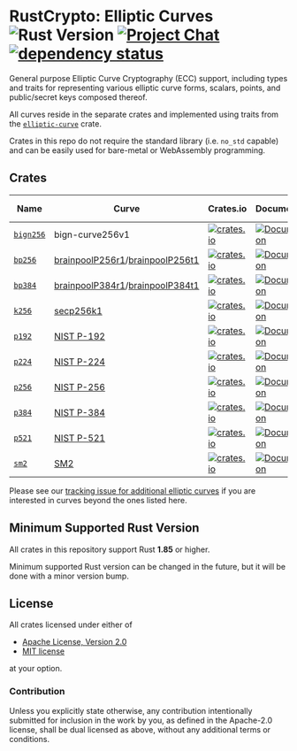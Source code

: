 # RustCrypto: Elliptic Curves ![Rust Version][rustc-image] [![Project Chat][chat-image]][chat-link] [![dependency status][deps-image]][deps-link]

General purpose Elliptic Curve Cryptography (ECC) support, including types
and traits for representing various elliptic curve forms, scalars, points,
and public/secret keys composed thereof.

All curves reside in the separate crates and implemented using traits from
the [`elliptic-curve`](https://docs.rs/elliptic-curve/) crate.

Crates in this repo do not require the standard library (i.e. `no_std` capable)
and can be easily used for bare-metal or WebAssembly programming.

## Crates

| Name      | Curve              | Crates.io                                                                                 | Documentation                                                              | Build Status                                                                                               |
|-----------|--------------------|-------------------------------------------------------------------------------------------|----------------------------------------------------------------------------|------------------------------------------------------------------------------------------------------------|
| [`bign256`] | bign-curve256v1  | [![crates.io](https://img.shields.io/crates/v/bign256.svg)](https://crates.io/crates/bign256) | [![Documentation](https://docs.rs/bign256/badge.svg)](https://docs.rs/bign256) | ![build](https://github.com/RustCrypto/elliptic-curves/workflows/bign256/badge.svg?branch=master&event=push) |
| [`bp256`] | [brainpoolP256r1]/[brainpoolP256t1] | [![crates.io](https://img.shields.io/crates/v/bp256.svg)](https://crates.io/crates/bp256) | [![Documentation](https://docs.rs/bp256/badge.svg)](https://docs.rs/bp256) | ![build](https://github.com/RustCrypto/elliptic-curves/workflows/bp256/badge.svg?branch=master&event=push) |
| [`bp384`] | [brainpoolP384r1]/[brainpoolP384t1] | [![crates.io](https://img.shields.io/crates/v/bp384.svg)](https://crates.io/crates/bp384) | [![Documentation](https://docs.rs/bp384/badge.svg)](https://docs.rs/bp384) | ![build](https://github.com/RustCrypto/elliptic-curves/workflows/bp384/badge.svg?branch=master&event=push) |
| [`k256`]  | [secp256k1]        | [![crates.io](https://img.shields.io/crates/v/k256.svg)](https://crates.io/crates/k256)   | [![Documentation](https://docs.rs/k256/badge.svg)](https://docs.rs/k256)   | ![build](https://github.com/RustCrypto/elliptic-curves/workflows/k256/badge.svg?branch=master&event=push)  |
| [`p192`]  | [NIST P-192]       | [![crates.io](https://img.shields.io/crates/v/p192.svg)](https://crates.io/crates/p192)   | [![Documentation](https://docs.rs/p192/badge.svg)](https://docs.rs/p192)   | ![build](https://github.com/RustCrypto/elliptic-curves/workflows/p192/badge.svg?branch=master&event=push)  |
| [`p224`]  | [NIST P-224]       | [![crates.io](https://img.shields.io/crates/v/p224.svg)](https://crates.io/crates/p224)   | [![Documentation](https://docs.rs/p224/badge.svg)](https://docs.rs/p224)   | ![build](https://github.com/RustCrypto/elliptic-curves/workflows/p224/badge.svg?branch=master&event=push)  |
| [`p256`]  | [NIST P-256]       | [![crates.io](https://img.shields.io/crates/v/p256.svg)](https://crates.io/crates/p256)   | [![Documentation](https://docs.rs/p256/badge.svg)](https://docs.rs/p256)   | ![build](https://github.com/RustCrypto/elliptic-curves/workflows/p256/badge.svg?branch=master&event=push)  |
| [`p384`]  | [NIST P-384]       | [![crates.io](https://img.shields.io/crates/v/p384.svg)](https://crates.io/crates/p384)   | [![Documentation](https://docs.rs/p384/badge.svg)](https://docs.rs/p384)   | ![build](https://github.com/RustCrypto/elliptic-curves/workflows/p384/badge.svg?branch=master&event=push)  |
| [`p521`]  | [NIST P-521]       | [![crates.io](https://img.shields.io/crates/v/p521.svg)](https://crates.io/crates/p521)   | [![Documentation](https://docs.rs/p521/badge.svg)](https://docs.rs/p521)   | ![build](https://github.com/RustCrypto/elliptic-curves/workflows/p521/badge.svg?branch=master&event=push)  |
| [`sm2`]   | [SM2]              | [![crates.io](https://img.shields.io/crates/v/sm2.svg)](https://crates.io/crates/sm2)   | [![Documentation](https://docs.rs/sm2/badge.svg)](https://docs.rs/sm2)   | ![build](https://github.com/RustCrypto/elliptic-curves/workflows/sm2/badge.svg?branch=master&event=push)  |

Please see our [tracking issue for additional elliptic curves][other-curves]
if you are interested in curves beyond the ones listed here.

## Minimum Supported Rust Version

All crates in this repository support Rust **1.85** or higher.

Minimum supported Rust version can be changed in the future, but it will be
done with a minor version bump.

## License

All crates licensed under either of

 * [Apache License, Version 2.0](http://www.apache.org/licenses/LICENSE-2.0)
 * [MIT license](http://opensource.org/licenses/MIT)

at your option.

### Contribution

Unless you explicitly state otherwise, any contribution intentionally submitted
for inclusion in the work by you, as defined in the Apache-2.0 license, shall be
dual licensed as above, without any additional terms or conditions.

[//]: # (badges)

[rustc-image]: https://img.shields.io/badge/rustc-1.85+-blue.svg
[chat-image]: https://img.shields.io/badge/zulip-join_chat-blue.svg
[chat-link]: https://rustcrypto.zulipchat.com/#narrow/stream/260040-elliptic-curves
[deps-image]: https://deps.rs/repo/github/RustCrypto/elliptic-curves/status.svg
[deps-link]: https://deps.rs/repo/github/RustCrypto/elliptic-curves

[//]: # (crates)

[`bign256`]: ./bign256
[`bp256`]: ./bp256
[`bp384`]: ./bp384
[`k256`]: ./k256
[`p192`]: ./p192
[`p224`]: ./p224
[`p256`]: ./p256
[`p384`]: ./p384
[`p521`]: ./p521
[`sm2`]: ./sm2

[//]: # (curves)

[secp256k1]: https://neuromancer.sk/std/secg/secp256k1
[NIST P-192]: https://neuromancer.sk/std/nist/P-192
[NIST P-224]: https://neuromancer.sk/std/nist/P-224
[NIST P-256]: https://neuromancer.sk/std/nist/P-256
[NIST P-384]: https://neuromancer.sk/std/nist/P-384
[NIST P-521]: https://neuromancer.sk/std/nist/P-521
[SM2]: https://neuromancer.sk/std/oscaa/SM2
[BIGN P-256]: https://apmi.bsu.by/assets/files/std/bign-spec294.pdf
[brainpoolP256r1]: https://neuromancer.sk/std/brainpool/brainpoolP256r1
[brainpoolP384r1]: https://neuromancer.sk/std/brainpool/brainpoolP384r1
[brainpoolP256t1]: https://neuromancer.sk/std/brainpool/brainpoolP256t1
[brainpoolP384t1]: https://neuromancer.sk/std/brainpool/brainpoolP384t1

[//]: # (links)

[other-curves]: https://github.com/RustCrypto/elliptic-curves/issues/114
